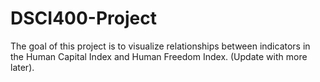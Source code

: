 # DSCI400-Project

The goal of this project is to visualize relationships between indicators in the Human Capital Index and Human Freedom Index. (Update with more later).
